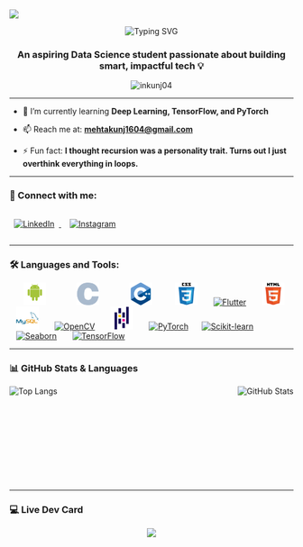 <img align="center" src="https://mir-s3-cdn-cf.behance.net/project_modules/max_1200/81bb4b165684019.640b6038d133e.gif" />

<!-- 🔤 Typing Animation -->
<p align="center">
  <img src="https://readme-typing-svg.demolab.com?font=Fira+Code&weight=700&pause=1000&color=5BE3F7&center=true&vCenter=true&width=435&lines=Hi+%F0%9F%91%8B%2C+I'm+Kunj+Rahul+Mehta;I'm+a+Data+Scientist;AI%2FML+Enthusiast" alt="Typing SVG" />
</p>

<!-- 🎓 Subheading -->
<h3 align="center">An aspiring Data Science student passionate about building smart, impactful tech 💡</h3>

<!-- 👁️‍🗨️ View Counter -->
<p align="center">
  <img src="https://komarev.com/ghpvc/?username=inkunj04&label=Profile%20views&color=0e75b6&style=flat" alt="inkunj04" />
</p>

---

- 🌱 I’m currently learning **Deep Learning, TensorFlow, and PyTorch**

- 📫 Reach me at: **mehtakunj1604@gmail.com**

- ⚡ Fun fact: **I thought recursion was a personality trait. Turns out I just overthink everything in loops.**

---

### 🤝 Connect with me:

<p align="left">
  <a href="https://linkedin.com/in/kunj-mehta-255141244" target="blank">
    <img style="margin:8px" src="https://raw.githubusercontent.com/rahuldkjain/github-profile-readme-generator/master/src/images/icons/Social/linked-in-alt.svg" alt="LinkedIn" height="30" width="40" />
  </a>
  <a href="https://instagram.com/in_kunj04" target="blank">
    <img style="margin:15px" src="https://raw.githubusercontent.com/rahuldkjain/github-profile-readme-generator/master/src/images/icons/Social/instagram.svg" alt="Instagram" height="30" width="40" />
  </a>
</p>

---

### 🛠️ Languages and Tools:

<p align="left">
  <a style="margin:25px" href="https://developer.android.com" target="_blank" rel="noreferrer"><img src="https://raw.githubusercontent.com/devicons/devicon/master/icons/android/android-original-wordmark.svg" alt="Android" width="40" height="40"/></a>
  <a style="margin:25px" href="https://www.cprogramming.com/" target="_blank" rel="noreferrer"><img src="https://raw.githubusercontent.com/devicons/devicon/master/icons/c/c-original.svg" alt="C" width="40" height="40"/></a>
  <a style="margin:25px" href="https://www.w3schools.com/cpp/" target="_blank" rel="noreferrer"><img src="https://raw.githubusercontent.com/devicons/devicon/master/icons/cplusplus/cplusplus-original.svg" alt="C++" width="40" height="40"/></a>
  <a style="margin:12px" href="https://www.w3schools.com/css/" target="_blank" rel="noreferrer"><img src="https://raw.githubusercontent.com/devicons/devicon/master/icons/css3/css3-original-wordmark.svg" alt="CSS3" width="40" height="40"/></a>
  <a style="margin:12px" href="https://flutter.dev" target="_blank" rel="noreferrer"><img src="https://www.vectorlogo.zone/logos/flutterio/flutterio-icon.svg" alt="Flutter" width="40" height="40"/></a>
  <a style="margin:12px" href="https://www.w3.org/html/" target="_blank" rel="noreferrer"><img src="https://raw.githubusercontent.com/devicons/devicon/master/icons/html5/html5-original-wordmark.svg" alt="HTML5" width="40" height="40"/></a>
  <a style="margin:12px" href="https://www.mysql.com/" target="_blank" rel="noreferrer"><img src="https://raw.githubusercontent.com/devicons/devicon/master/icons/mysql/mysql-original-wordmark.svg" alt="MySQL" width="40" height="40"/></a>
  <a style="margin:12px" href="https://opencv.org/" target="_blank" rel="noreferrer"><img src="https://www.vectorlogo.zone/logos/opencv/opencv-icon.svg" alt="OpenCV" width="40" height="40"/></a>
  <a style="margin:12px" href="https://pandas.pydata.org/" target="_blank" rel="noreferrer"><img src="https://raw.githubusercontent.com/devicons/devicon/master/icons/pandas/pandas-original.svg" alt="Pandas" width="40" height="40"/></a>
  <a style="margin:12px" href="https://pytorch.org/" target="_blank" rel="noreferrer"><img src="https://www.vectorlogo.zone/logos/pytorch/pytorch-icon.svg" alt="PyTorch" width="40" height="40"/></a>
  <a style="margin:8px" href="https://scikit-learn.org/" target="_blank" rel="noreferrer"><img src="https://upload.wikimedia.org/wikipedia/commons/0/05/Scikit_learn_logo_small.svg" alt="Scikit-learn" width="40" height="40"/></a>
  <a style="margin:12px" href="https://seaborn.pydata.org/" target="_blank" rel="noreferrer"><img src="https://seaborn.pydata.org/_images/logo-mark-lightbg.svg" alt="Seaborn" width="40" height="40"/></a>
  <a style="margin:12px" href="https://www.tensorflow.org" target="_blank" rel="noreferrer"><img src="https://www.vectorlogo.zone/logos/tensorflow/tensorflow-icon.svg" alt="TensorFlow" width="40" height="40"/></a>
</p>

---

### 📊 GitHub Stats & Languages

<p align="center">
  <img align="left" src="https://github-readme-stats.vercel.app/api/top-langs?username=inkunj04&show_icons=true&locale=en&layout=compact&theme=tokyonight" alt="Top Langs" height="180"/>
  <img align="right" src="https://github-readme-stats.vercel.app/api?username=inkunj04&show_icons=true&locale=en&theme=tokyonight" alt="GitHub Stats" height="180"/>
</p>

<br><br><br><br><br><br><br><br><br><br>

---

### 💻 Live Dev Card

<p align="center">
  <a href="https://github.com/inkunj04">
    <img src="https://github-profile-summary-cards.vercel.app/api/cards/profile-details?username=inkunj04&theme=github_dark" />
  </a>
</p>
